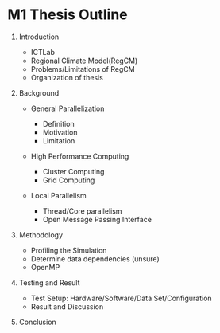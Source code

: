# M1 Thesis Outline


1. Introduction

	* ICTLab
	* Regional Climate Model(RegCM)
	* Problems/Limitations of RegCM
	* Organization of thesis


2. Background
	
	* General Parallelization
			
		* Definition
		* Motivation
		* Limitation

	* High Performance Computing 
			
		* Cluster Computing
		* Grid Computing

	* Local Parallelism
			
		* Thread/Core parallelism
		* Open Message Passing Interface

3. Methodology
	
	* Profiling the Simulation
	* Determine data dependencies (unsure)
	* OpenMP


4. Testing and Result

	* Test Setup: Hardware/Software/Data Set/Configuration	
	* Result and Discussion


5. Conclusion